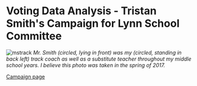 # Voting Data Analysis - Tristan Smith's Campaign for Lynn School Committee

![mstrack](mstrack.png)
*Mr. Smith (circled, lying in front) was my (circled, standing in back left) track coach as well as a substitute teacher throughout my middle school years. I believe this photo was taken in the spring of 2017.*

[Campaign page](https://www.smithforlynn.com/)

